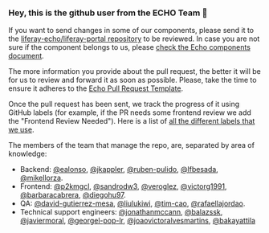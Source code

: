 ### Hey, this is the github user from the ECHO Team 👋

If you want to send changes in some of our components, please 
send it to the [liferay-echo/liferay-portal repository][1] to be reviewed. In case
you are not sure if the component belongs to us, please [check the Echo components document][2].

The more information you provide about the pull request, the better it will be for us to review and
forward it as soon as possible. Please, take the time to ensure it adheres to the [Echo Pull Request Template](https://gist.github.com/liferay-echo/5a4455285ff1800f9da146816d85e67d#file-pull-request-template-md).

Once the pull request has been sent, we track the progress of it using GitHub
labels (for example, if the PR needs some frontend review we add the
"Frontend Review Needed"). Here is a list of
[all the different labels that we use][3].

The members of the team that manage the repo, are, separated by area of
knowledge:
- Backend: [@ealonso][5], [@jkappler][5], [@ruben-pulido][6], [@lfbesada][7], [@mikellorza][17].
- Frontend: [@p2kmgcl][8], [@sandrodw3][9], [@veroglez][10], [@victorg1991][11], [@barbaracabrera][15], [@diegohu97][16].
- QA: [@david-gutierrez-mesa][12], [@liulukiwi][13], [@tim-cao][14], [@rafaellajordao][18].
- Technical support engineers: [@jonathanmccann][19], [@balazssk][20], [@javiermoral][21], [@georgel-pop-lr][22], [@joaovictoralvesmartins][23], [@bakayattila][24]

[1]: https://github.com/liferay-echo/liferay-portal
[2]: https://airtable.com/shrQ35YwWwHLRvhZ9/tbl66zH9L32CxqoNu
[3]: https://github.com/liferay-echo/liferay-portal/labels
[4]: https://github.com/ealonso
[5]: https://github.com/jkappler
[6]: https://github.com/ruben-pulido
[7]: https://github.com/lfbesada
[8]: https://github.com/p2kmgcl
[9]: https://github.com/sandrodw3
[10]: https://github.com/veroglez
[11]: https://github.com/victorg1991
[12]: https://github.com/david-gutierrez-mesa
[13]: https://github.com/liulukiwi
[14]: https://github.com/tim-cao
[15]: https://github.com/barbaracabrera
[16]: https://github.com/DiegoHu97
[17]: https://github.com/mikellorza
[18]: https://github.com/rafaellajordao
[19]: https://github.com/jonathanmccann
[20]: https://github.com/balazssk
[21]: https://github.com/javiermoral
[22]: https://github.com/georgel-pop-lr
[23]: https://github.com/joaovictoralvesmartins
[24]: https://github.com/bakayattila
